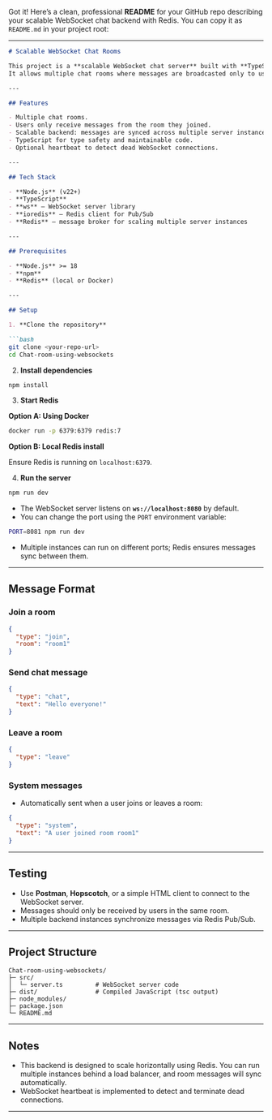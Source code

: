Got it! Here’s a clean, professional **README** for your GitHub repo describing your scalable WebSocket chat backend with Redis. You can copy it as `README.md` in your project root:

---

````markdown
# Scalable WebSocket Chat Rooms

This project is a **scalable WebSocket chat server** built with **TypeScript**, **Node.js**, and **Redis**.  
It allows multiple chat rooms where messages are broadcasted only to users in the same room, and supports scaling across multiple backend instances using Redis Pub/Sub.

---

## Features

- Multiple chat rooms.
- Users only receive messages from the room they joined.
- Scalable backend: messages are synced across multiple server instances using Redis Pub/Sub.
- TypeScript for type safety and maintainable code.
- Optional heartbeat to detect dead WebSocket connections.

---

## Tech Stack

- **Node.js** (v22+)
- **TypeScript**
- **ws** — WebSocket server library
- **ioredis** — Redis client for Pub/Sub
- **Redis** — message broker for scaling multiple server instances

---

## Prerequisites

- **Node.js** >= 18
- **npm**
- **Redis** (local or Docker)

---

## Setup

1. **Clone the repository**

```bash
git clone <your-repo-url>
cd Chat-room-using-websockets
````

2. **Install dependencies**

```bash
npm install
```

3. **Start Redis**

**Option A: Using Docker**

```bash
docker run -p 6379:6379 redis:7
```

**Option B: Local Redis install**

Ensure Redis is running on `localhost:6379`.

4. **Run the server**

```bash
npm run dev
```

* The WebSocket server listens on **`ws://localhost:8080`** by default.
* You can change the port using the `PORT` environment variable:

```bash
PORT=8081 npm run dev
```

* Multiple instances can run on different ports; Redis ensures messages sync between them.

---

## Message Format

### Join a room

```json
{
  "type": "join",
  "room": "room1"
}
```

### Send chat message

```json
{
  "type": "chat",
  "text": "Hello everyone!"
}
```

### Leave a room

```json
{
  "type": "leave"
}
```

### System messages

* Automatically sent when a user joins or leaves a room:

```json
{
  "type": "system",
  "text": "A user joined room room1"
}
```

---

## Testing

* Use **Postman**, **Hopscotch**, or a simple HTML client to connect to the WebSocket server.
* Messages should only be received by users in the same room.
* Multiple backend instances synchronize messages via Redis Pub/Sub.

---

## Project Structure

```
Chat-room-using-websockets/
├─ src/
│  └─ server.ts         # WebSocket server code
├─ dist/                # Compiled JavaScript (tsc output)
├─ node_modules/
├─ package.json
└─ README.md
```

---

## Notes

* This backend is designed to scale horizontally using Redis. You can run multiple instances behind a load balancer, and room messages will sync automatically.
* WebSocket heartbeat is implemented to detect and terminate dead connections.

---
